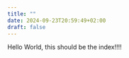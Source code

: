 ```yaml
---
title: ""
date: 2024-09-23T20:59:49+02:00
draft: false
---
```


Hello World, this should be the index!!!!
